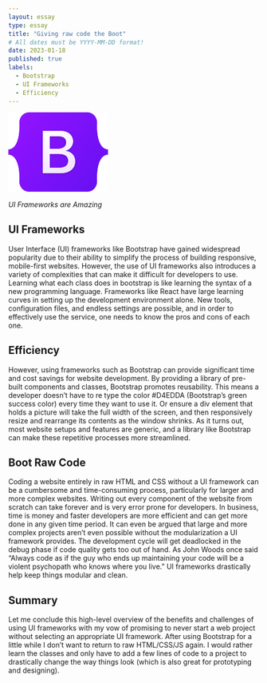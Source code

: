 ```yaml
---
layout: essay
type: essay
title: "Giving raw code the Boot"
# All dates must be YYYY-MM-DD format!
date: 2023-01-18
published: true
labels:
  - Bootstrap
  - UI Frameworks
  - Efficiency
---
```


<img width="200px" class="rounded float-start pe-4" src="../img/bootstrapLogo.png">

*UI Frameworks are Amazing*

## UI Frameworks

User Interface (UI) frameworks like Bootstrap have gained widespread popularity due to their ability to simplify the process of building responsive, mobile-first websites. However, the use of UI frameworks also introduces a variety of complexities that can make it difficult for developers to use. Learning what each class does in bootstrap is like learning the syntax of a new programming language. Frameworks like React have large learning curves in setting up the development environment alone. New tools, configuration files, and endless settings are possible, and in order to effectively use the service, one needs to know the pros and cons of each one.

## Efficiency

However, using frameworks such as Bootstrap can provide significant time and cost savings for website development. By providing a library of pre-built components and classes, Bootstrap promotes reusability. This means a developer doesn’t have to re type the color #D4EDDA (Bootstrap’s green success color) every time they want to use it. Or ensure a div element that holds a picture will take the full width of the screen, and then responsively resize and rearrange its contents as the window shrinks. As it turns out, most website setups and features are generic, and a library like Bootstrap can make these repetitive processes more streamlined.

## Boot Raw Code

Coding a website entirely in raw HTML and CSS without a UI framework can be a cumbersome and time-consuming process, particularly for larger and more complex websites. Writing out every component of the website from scratch can take forever and is very error prone for developers. In business, time is money and faster developers are more efficient and can get more done in any given time period. It can even be argued that large and more complex projects aren’t even possible without the modularization a UI framework provides. The development cycle will get deadlocked in the debug phase if code quality gets too out of hand. As John Woods once said “Always code as if the guy who ends up maintaining your code will be a violent psychopath who knows where you live.” UI frameworks drastically help keep things modular and clean.

## Summary

Let me conclude this high-level overview of the benefits and challenges of using UI frameworks with my vow of promising to never start a web project without selecting an appropriate UI framework. After using Bootstrap for a little while I don’t want to return to raw HTML/CSS/JS again. I would rather learn the classes and only have to add a few lines of code to a project to drastically change the way things look (which is also great for prototyping and designing).

